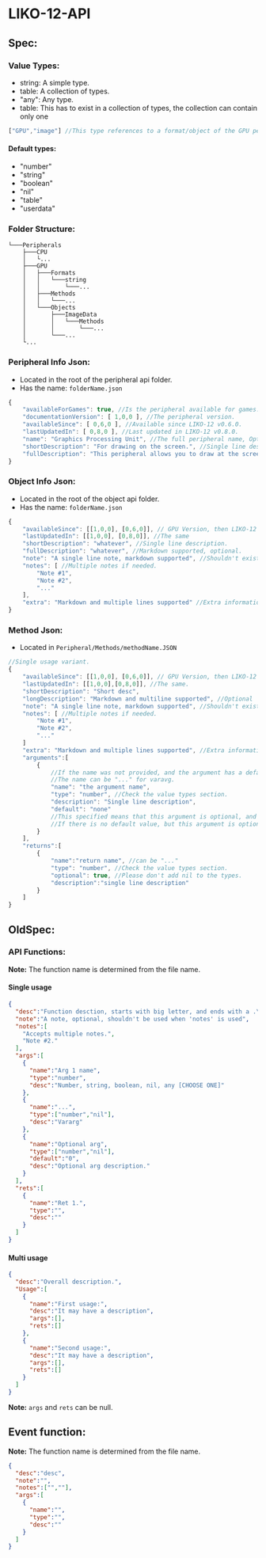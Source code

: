 # LIKO-12-API

## Spec:

### Value Types:
* string: A simple type.
* table: A collection of types.
* "any": Any type.
* table: This has to exist in a collection of types, the collection can contain only one

```js
["GPU","image"] //This type references to a format/object of the GPU peripheral, with the name "image"
```

#### Default types:

* "number"
* "string"
* "boolean"
* "nil"
* "table"
* "userdata"

### Folder Structure:

```
└───Peripherals
    ├───CPU
    │   └...
    ├───GPU
    │   ├───Formats
    │   │   └───string
    │   │       └───...
    │   ├───Methods
    │   │   └───...
    │   └───Objects
    │       ├───ImageData
    │       │   └───Methods
    │       │       └───...
    │       └───...
    └...
```

### Peripheral Info Json:

* Located in the root of the peripheral api folder.
* Has the name: `folderName.json`

```js
{
	"availableForGames": true, //Is the peripheral available for games.
	"documentationVersion": [ 1,0,0 ], //The peripheral version.
	"availableSince": [ 0,6,0 ], //Available since LIKO-12 v0.6.0.
	"lastUpdatedIn": [ 0,8,0 ], //Last updated in LIKO-12 v0.8.0.
	"name": "Graphics Processing Unit", //The full peripheral name, Optional.
	"shortDescription": "For drawing on the screen.", //Single line description.
	"fullDescription": "This peripheral allows you to draw at the screen\nwith much more advanced api." //Markdown supported, optional.
}
```

### Object Info Json:

* Located in the root of the object api folder.
* Has the name: `folderName.json`

```js
{
	"availableSince": [[1,0,0], [0,6,0]], // GPU Version, then LIKO-12 Version
	"lastUpdatedIn": [[1,0,0], [0,8,0]], //The same
	"shortDescription": "whatever", //Single line description.
	"fullDescription": "whatever", //Markdown supported, optional.
	"note": "A single line note, markdown supported", //Shouldn't exist if "notes" exists.
	"notes": [ //Multiple notes if needed.
		"Note #1",
		"Note #2",
		"..."
	],
	"extra": "Markdown and multiple lines supported" //Extra information, (Optional).
}
```

### Method Json:

* Located in `Peripheral/Methods/methodName.JSON`

```js
//Single usage variant.
{
	"availableSince": [[1,0,0], [0,6,0]], // GPU Version, then LIKO-12 Version
	"lastUpdatedIn": [[1,0,0],[0,8,0]], //The same.
	"shortDescription": "Short desc",
	"longDescription": "Markdown and multiline supported", //Optional
	"note": "A single line note, markdown supported", //Shouldn't exist if "notes" exists.
	"notes": [ //Multiple notes if needed.
		"Note #1",
		"Note #2",
		"..."
	]
	"extra": "Markdown and multiple lines supported", //Extra information, (Optional).
	"arguments":[
		{
			//If the name was not provided, and the argument has a default value, then it's a constant value.
			//The name can be "..." for varavg.
			"name": "the argument name",
			"type": "number", //Check the value types section.
			"description": "Single line description",
			"default": "none"
			//This specified means that this argument is optional, and so do not specify "nil" in the supported types.
			//If there is no default value, but this argument is optional, then specify "default": "nil".
		}
	],
	"returns":[
		{
			"name":"return name", //can be "..."
			"type": "number", //Check the value types section.
			"optional": true, //Please don't add nil to the types.
			"description":"single line description"
		}
	]
}
```

## OldSpec:

### API Functions:

**Note:** The function name is determined from the file name.

#### Single usage

```json
{
  "desc":"Function desction, starts with big letter, and ends with a .\n\nLonger description",
  "note":"A note, optional, shouldn't be used when 'notes' is used",
  "notes":[
    "Accepts multiple notes.",
    "Note #2."
  ],
  "args":[
    {
      "name":"Arg 1 name",
      "type":"number",
      "desc":"Number, string, boolean, nil, any [CHOOSE ONE]"
    },
    {
      "name":"...",
      "type":["number","nil"],
      "desc":"Vararg"
    },
    {
      "name":"Optional arg",
      "type":["number","nil"],
      "default":"0",
      "desc":"Optional arg description."
    }
  ],
  "rets":[
    {
      "name":"Ret 1.",
      "type":"",
      "desc":""
    }
  ]
}
```

#### Multi usage

```json
{
  "desc":"Overall description.",
  "Usage":[
    {
      "name":"First usage:",
      "desc":"It may have a description",
      "args":[],
      "rets":[]
    },
    {
      "name":"Second usage:",
      "desc":"It may have a description",
      "args":[],
      "rets":[]
    }
  ]
}
```

**Note:** `args` and `rets` can be null.

## Event function:

**Note:** The function name is determined from the file name.

```json
{
  "desc":"desc",
  "note":"",
  "notes":["",""],
  "args":[
    {
      "name":"",
      "type":"",
      "desc":""
    }
  ]
}
```
